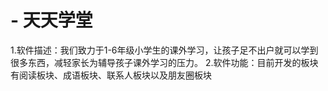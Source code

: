 # - 天天学堂
1.软件描述：我们致力于1-6年级小学生的课外学习，让孩子足不出户就可以学到很多东西，减轻家长为辅导孩子课外学习的压力。
2.软件功能：目前开发的板块有阅读板块、成语板块、联系人板块以及朋友圈板块
